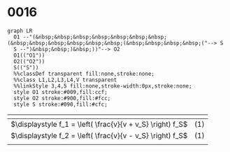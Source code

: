 # 0016
```mermaid
graph LR
  O1 --"(&nbsp;&nbsp;&nbsp;&nbsp;&nbsp;&nbsp;&nbsp;(&nbsp;&nbsp;&nbsp;&nbsp;&nbsp;&nbsp;(&nbsp;&nbsp;&nbsp;&nbsp;("--> S
  S --")&nbsp;&nbsp;)&nbsp;))"--> O2
  O1(("O1"))
  O2(("O2"))
  S(("S"))
  %%classDef transparent fill:none,stroke:none;
  %%class L1,L2,L3,L4,V transparent
  %%linkStyle 3,4,5 fill:none,stroke-width:0px,stroke:none;
  style O1 stroke:#009,fill:ccf;
  style O2 stroke:#900,fill:#fcc;
  style S stroke:#090,fill:#cfc;
```

<span></span>|<span></span>
:-: | :-:
$\displaystyle f_1 = \left( \frac{v}{v + v_S} \right) f_S$ | $(1)$
$\displaystyle f_2 = \left( \frac{v}{v - v_S} \right) f_S$ | $(1)$
<span></span>|<span></span>

